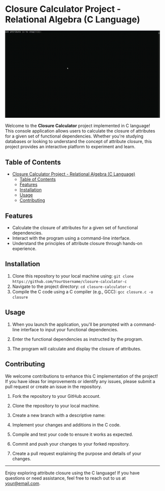 # Closure Calculator Project - Relational Algebra (C Language)
![Project Demo](demo.gif) 


Welcome to the **Closure Calculator** project implemented in C language! This console application allows users to calculate the closure of attributes for a given set of functional dependencies. Whether you're studying databases or looking to understand the concept of attribute closure, this project provides an interactive platform to experiment and learn.



## Table of Contents

- [Closure Calculator Project - Relational Algebra (C Language)](#closure-calculator-project---relational-algebra-c-language)
  - [Table of Contents](#table-of-contents)
  - [Features](#features)
  - [Installation](#installation)
  - [Usage](#usage)
  - [Contributing](#contributing)

## Features

- Calculate the closure of attributes for a given set of functional dependencies.
- Interact with the program using a command-line interface.
- Understand the principles of attribute closure through hands-on experience.

## Installation

1. Clone this repository to your local machine using:
   `git clone https://github.com/YourUsername/closure-calculator-c`
2. Navigate to the project directory:
    `cd closure-calculator-c`
3. Compile the C code using a C compiler (e.g., GCC):
    `gcc closure.c -o closure`

## Usage

1. When you launch the application, you'll be prompted with a command-line interface to input your functional dependencies.

2. Enter the functional dependencies as instructed by the program.

3. The program will calculate and display the closure of attributes.

## Contributing

We welcome contributions to enhance this C implementation of the project! If you have ideas for improvements or identify any issues, please submit a pull request or create an issue in the repository.

1. Fork the repository to your GitHub account.

2. Clone the repository to your local machine.

3. Create a new branch with a descriptive name:

4. Implement your changes and additions in the C code.

5. Compile and test your code to ensure it works as expected.

6. Commit and push your changes to your forked repository.

7. Create a pull request explaining the purpose and details of your changes.

---

Enjoy exploring attribute closure using the C language! If you have questions or need assistance, feel free to reach out to us at your@email.com.
